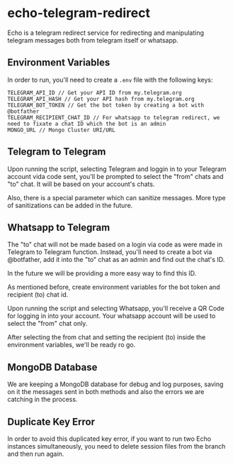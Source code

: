 # echo-telegram-redirect

Echo is a telegram redirect service for redirecting and manipulating telegram
messages both from telegram itself or whatsapp.

## Environment Variables

In order to run, you'll need to create a `.env` file with the following keys:
```
TELEGRAM_API_ID // Get your API ID from my.telegram.org
TELEGRAM_API_HASH // Get your API hash from my.telegram.org
TELEGRAM_BOT_TOKEN // Get the bot token by creating a bot with @botfather
TELEGRAM_RECIPIENT_CHAT_ID // For whatsapp to telegram redirect, we need to fixate a chat ID which the bot is an admin
MONGO_URL // Mongo Cluster URI/URL
```

## Telegram to Telegram

Upon running the script, selecting Telegram and loggin in to your Telegram account vida code sent, you'll be prompted
to select the "from" chats and "to" chat. It will be based on your account's chats.

Also, there is a special parameter which can sanitize messages. More type of sanitizations can be added in the future.

## Whatsapp to Telegram

The "to" chat will not be made based on a login via code as were made in Telegram to Telegram function. Instead, you'll
need to create a bot via @botfather, add it into the "to" chat as an admin and find out the chat's ID.

In the future we will be providing a more easy way to find this ID.

As mentioned before, create environment variables for the bot token and recipient (to) chat id.

Upon running the script and selecting Whatsapp, you'll receive a QR Code for logging in into your account.
Your whatsapp account will be used to select the "from" chat only.

After selecting the from chat and setting the recipient (to) inside the environment variables, we'll be ready ro go.

## MongoDB Database

We are keeping a MongoDB database for debug and log purposes, saving on it the messages sent in both methods and also
the errors we are catching in the process.

## Duplicate Key Error

In order to avoid this duplicated key error, if you want to run two Echo
instances simultaneously, you need to delete session files from the branch and
then run again.
